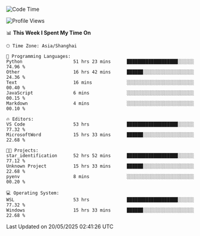 <!--START_SECTION:waka-->
![Code Time](http://img.shields.io/badge/Code%20Time-2%2C897%20hrs%2059%20mins-blue)

![Profile Views](http://img.shields.io/badge/Profile%20Views-0-blue)

📊 **This Week I Spent My Time On** 

```text
🕑︎ Time Zone: Asia/Shanghai

💬 Programming Languages: 
Python                   51 hrs 23 mins      ███████████████████░░░░░░   74.96 % 
Other                    16 hrs 42 mins      ██████░░░░░░░░░░░░░░░░░░░   24.36 % 
Text                     16 mins             ░░░░░░░░░░░░░░░░░░░░░░░░░   00.40 % 
JavaScript               6 mins              ░░░░░░░░░░░░░░░░░░░░░░░░░   00.15 % 
Markdown                 4 mins              ░░░░░░░░░░░░░░░░░░░░░░░░░   00.10 % 

🔥 Editors: 
VS Code                  53 hrs              ███████████████████░░░░░░   77.32 % 
MicrosoftWord            15 hrs 33 mins      ██████░░░░░░░░░░░░░░░░░░░   22.68 % 

🐱‍💻 Projects: 
star_identification      52 hrs 52 mins      ███████████████████░░░░░░   77.12 % 
Unknown Project          15 hrs 33 mins      ██████░░░░░░░░░░░░░░░░░░░   22.68 % 
pyenv                    8 mins              ░░░░░░░░░░░░░░░░░░░░░░░░░   00.20 % 

💻 Operating System: 
WSL                      53 hrs              ███████████████████░░░░░░   77.32 % 
Windows                  15 hrs 33 mins      ██████░░░░░░░░░░░░░░░░░░░   22.68 % 
```


 Last Updated on 20/05/2025 02:41:26 UTC
<!--END_SECTION:waka-->